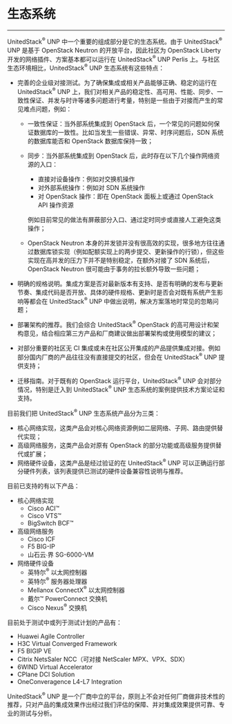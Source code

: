 # 生态系统

---

UnitedStack<sup>®</sup> UNP 中一个重要的组成部分是它的生态系统。由于 UnitedStack<sup>®</sup> UNP 是基于 OpenStack Neutron 的开放平台，因此社区为 OpenStack Liberty 开发的网络插件、方案基本都可以运行在 UnitedStack<sup>®</sup> UNP Perlis 上。与社区生态环境相比，UnitedStack<sup>®</sup> UNP 生态系统有这些特点：

 - 完善的企业级对接测试。为了确保集成或相关产品能够正确、稳定的运行在 UnitedStack<sup>®</sup> UNP 上，我们对相关产品的稳定性、高可用、性能、同步、一致性保证、并发与时许等诸多问题进行考量，特别是一些由于对接而产生的常见难点问题，例如：
   - 一致性保证：当外部系统集成到 OpenStack 后，一个常见的问题如何保证数据库的一致性。比如当发生一些错误、异常、时序问题后，SDN 系统的数据库能否和 OpenStack 数据库保持一致；

   - 同步：当外部系统集成到 OpenStack 后，此时存在以下几个操作网络资源的入口：
     - 直接对设备操作：例如对交换机操作
     - 对外部系统操作：例如对 SDN 系统操作
     - 对 OpenStack 操作：即在 OpenStack 面板上或通过 OpenStack API 操作资源
     
     例如目前常见的做法有屏蔽部分入口、通过定时同步或直接人工避免这类操作；
     
   - OpenStack Neutron 本身的并发锁并没有很高效的实现，很多地方往往通过数据库锁实现（例如配额实现上的两步提交、更新操作的行锁），但这些实现在高并发的压力下并不是特别稳定，在额外对接了 SDN 系统后，OpenStack Neutron 很可能由于事务的拉长额外导致一些问题；
     
 - 明确的规格说明。集成方案是否对最新版本有支持、是否有明确的发布与更新节奏、集成代码是否开放、具体的硬件规格、更新时是否会对既有系统产生影响等都会在 UnitedStack<sup>®</sup> UNP 中做出说明，解决方案落地时常见的忽略问题；
 - 部署架构的推荐。我们会综合 UnitedStack<sup>®</sup> OpenStack 的高可用设计和架构意见，结合相应第三方产品和厂商建议做出部署架构或使用模型的建议；
 - 对部分重要的社区无 CI 集成或未在社区公开集成的产品提供集成对接。例如部分国内厂商的产品往往没有直接提交的社区，但会在 UnitedStack<sup>®</sup> UNP 提供支持；
 - 迁移指南。对于既有的 OpenStack 运行平台，UnitedStack<sup>®</sup> UNP 会对部分情况，特别是迁入到 UnitedStack<sup>®</sup> UNP 生态系统的案例提供技术方案论证和支持。

目前我们把 UnitedStack<sup>®</sup> UNP 生态系统产品分为三类：

- 核心网络实现，这类产品会对核心网络资源例如二层网络、子网、路由提供替代实现；
- 高级网络服务，这类产品会对原有 OpenStack 的部分功能或高级服务提供替代或扩展；
- 网络硬件设备，这类产品是经过验证的在 UnitedStack<sup>®</sup> UNP 可以正确运行部分硬件列表，该列表提供已测试的硬件设备兼容性说明与推荐。

目前已支持的有以下产品：

 - 核心网络实现
   - Cisco ACI™
   - Cisco VTS™
   - BigSwitch BCF™
 - 高级网络服务
   - Cisco ICF
   - F5 BIG-IP
   - 山石云∙界 SG-6000-VM
 - 网络硬件设备
   - 英特尔<sup>®</sup> 以太网控制器
   - 英特尔<sup>®</sup> 服务器处理器
   - Mellanox ConnectX<sup>®</sup> 以太网控制器
   - 戴尔™ PowerConnect 交换机
   - Cisco Nexus<sup>®</sup> 交换机

目前处于测试中或列于测试计划的产品有：
 
 - Huawei Agile Controller
 - H3C Virtual Converged Framework
 - F5 BIGIP VE
 - Citrix NetsSaler NCC（可对接 NetScaler MPX、VPX、SDX）
 - 6WIND Virtual Accelerator
 - CPlane DCI Solution
 - OneConveragence L4-L7 Integration

UnitedStack<sup>®</sup> UNP 是一个厂商中立的平台，原则上不会对任何厂商做非技术性的推荐，只对产品的集成效果作出经过我们评估的保障、并对集成效果提供可靠、专业的测试与分析。